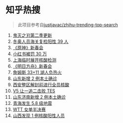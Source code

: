 # 知乎热搜

> 此项目参考自[justjavac/zhihu-trending-top-search](https://github.com/justjavac/zhihu-trending-top-search/blob/main/utils.ts)

<!-- BEGIN -->
  <!-- 最后更新时间:Mon Jan 24 2022 15:11:01 GMT+0000 (Coordinated Universal Time) -->
  1. [鬼灭之刃第二季更新](https://www.zhihu.com/search?q=鬼灭之刃)
1. [冬奥人员海关复检阳性 39 人](https://www.zhihu.com/search?q=冬奥人员复检阳性)
1. [《原神》新春会](https://www.zhihu.com/search?q=原神)
1. [小红书被罚 30 万](https://www.zhihu.com/search?q=小红书)
1. [上海临时展开核酸检测](https://www.zhihu.com/search?q=上海临时展开核酸检测)
1. [《明日方舟》新春会](https://www.zhihu.com/search?q=明日方舟)
1. [詹姆斯 33+11 湖人负热火](https://www.zhihu.com/search?q=湖人)
1. [山东新增 2 例本土确诊](https://www.zhihu.com/search?q=山东新增)
1. [西安整区解封前进行全员核酸](https://www.zhihu.com/search?q=西安解封)
1. [V5 让一追二击败 TES](https://www.zhihu.com/search?q=tes)
1. [山东济南新增 2 例本土确诊](https://www.zhihu.com/search?q=山东疫情)
1. [青海发生 5.8 级地震](https://www.zhihu.com/search?q=青海地震)
1. [WTT 女单半决赛](https://www.zhihu.com/search?q=wtt)
1. [山西发现 1 例核酸阳性人员](https://www.zhihu.com/search?q=山西疫情)
  <!-- END -->